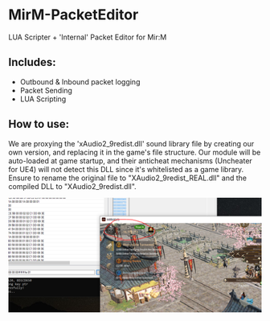 # MirM-PacketEditor
LUA Scripter + 'Internal' Packet Editor for Mir:M  

## Includes:  
- Outbound & Inbound packet logging  
- Packet Sending  
- LUA Scripting

## How to use:
We are proxying the 'xAudio2_9redist.dll' sound library file by creating our own version, and replacing it in the game's file structure. Our module will be auto-loaded at game startup, and their anticheat mechanisms (Uncheater for UE4) will not detect this DLL since it's whitelisted as a game library. Ensure to rename the original file to "XAudio2_9redist_REAL.dll" and the compiled DLL to "XAudio2_9redist.dll".

![Alt text](pwr_score.PNG?raw=true "Sample")   
